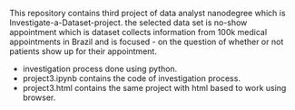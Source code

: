 This repository contains third project of data analyst nanodegree which is Investigate-a-Dataset-project.
the selected data set is no-show appointment which is dataset collects information from 100k medical appointments in Brazil and is focused - on the question of whether or not patients show up for their appointment.
- investigation process done using python.
- project3.ipynb contains the code of investigation process.
- project3.html contains the same project with html based to work using browser.
